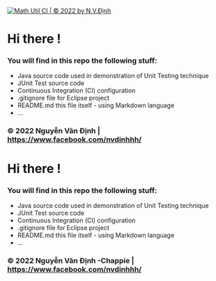 [![Math Util CI | © 2022 by N.V.Định](https://github.com/NVDinh2003/math-util/actions/workflows/math-util-ci.yml/badge.svg)](https://github.com/NVDinh2003/math-util/actions/workflows/math-util-ci.yml)

# Hi there !

### You will find in this repo the following stuff:
* Java source code used in demonstration of Unit Testing technique
* JUnit Test source code
* Continuous Integration (CI) configuration
* .gitignore file for Eclipse project
* README.md this file itself - using Markdown language
* ...

### © 2022 Nguyễn Văn Định | https://www.facebook.com/nvdinhhh/

# Hi there !

### You will find in this repo the following stuff:
* Java source code used in demonstration of Unit Testing technique
* JUnit Test source code
* Continuous Integration (CI) configuration
* .gitignore file for Eclipse project
* README.md this file itself - using Markdown language
* ...

### © 2022 Nguyễn Văn Định -Chappie | https://www.facebook.com/nvdinhhh/